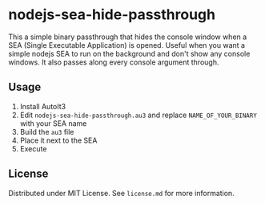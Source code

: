 # nodejs-sea-hide-passthrough

This a simple binary passthrough that hides the console window when a SEA (Single Executable Application) is opened. Useful when you want a simple nodejs SEA to run on the background and don't show any console windows. It also passes along every console argument through.

## Usage
1. Install AutoIt3
2. Edit `nodejs-sea-hide-passthrough.au3` and replace `NAME_OF_YOUR_BINARY` with your SEA name
3. Build the `au3` file
4. Place it next to the SEA 
5. Execute

## License
Distributed under MIT License. See `license.md` for more information.